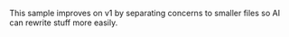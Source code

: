 This sample improves on v1 by separating concerns to smaller files so AI can rewrite stuff more easily.